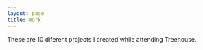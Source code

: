 ```yaml
---
layout: page
title: Work
---
```


These are 10 diferent projects I created while attending Treehouse.